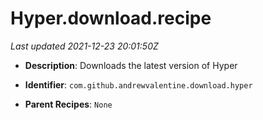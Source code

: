 # Hyper.download.recipe

_Last updated 2021-12-23 20:01:50Z_

- **Description**: Downloads the latest version of Hyper

- **Identifier**: `com.github.andrewvalentine.download.hyper`

- **Parent Recipes**: `None`
